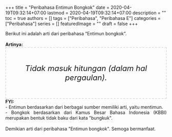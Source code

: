 +++
title = "Peribahasa Entimun Bongkok"
date = 2020-04-19T09:32:14+07:00
lastmod = 2020-04-19T09:32:14+07:00
description = ""
toc = true
authors = []
tags = ["Peribahasa", "Peribahasa E"]
categories = ["Peribahasa"]
series = []
featuredImage = ""
draft = false
+++

<div dir="ltr" style="text-align: left;" trbidi="on"><div style="text-align: justify;">Berikut ini adalah arti dari peribahasa “Entimun bongkok”.</div><br /><div style="text-align: justify;"><b>Artinya:</b></div><div style="border: 2px dashed #ddd; font-size: 24px; height: auto; margin: 0 auto; padding: 50px; text-align: center; width: auto;"><i>Tidak masuk hitungan (dalam hal pergaulan).</i></div><div style="text-align: justify;"><b>FYI:</b><br /> - Entimun berdasarkan dari berbagai sumber memiliki arti, yaitu mentimun.<br /> - Bongkok berdasarkan dari Kamus Besar Bahasa Indonesia (KBBI) merupakan bentuk tidak baku dari kata "bungkuk".<br /><br /></div><div style="text-align: justify;">Demikian arti dari peribahasa "Entimun bongkok". Semoga bermanfaat.</div></div>
